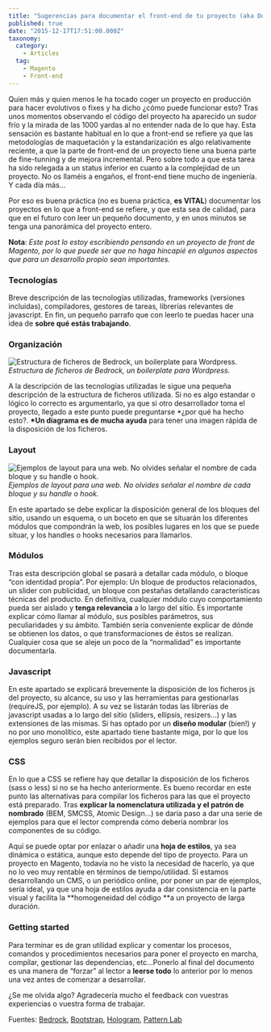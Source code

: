 ```yaml
---
title: "Sugerencias para documentar el front-end de tu proyecto (aka Documentad Malditos!)"
published: true
date: "2015-12-17T17:51:00.000Z"
taxonomy:
  category:
    - Articles
  tag:
    - Magento
    - Front-end
---
```


Quien más y quien menos le ha tocado coger un proyecto en producción para hacer evolutivos o fixes y ha dicho ¿cómo puede funcionar esto? Tras unos momentos observando el código del proyecto ha aparecido un sudor frío y la mirada de las 1000 yardas al no entender nada de lo que hay. Esta sensación es bastante habitual en lo que a front-end se refiere ya que las metodologías de maquetación y la estandarización es algo relativamente reciente, a que la parte de front-end de un proyecto tiene una buena parte de fine-tunning y de mejora incremental. Pero sobre todo a que esta tarea ha sido relegada a un status inferior en cuanto a la complejidad de un proyecto. No os llaméis a engaños, el front-end tiene mucho de ingeniería. Y cada día más…

Por eso es buena práctica (no es buena práctica, **es VITAL**) documentar los proyectos en lo que a front-end se refiere, y que esta sea de calidad, para que en el futuro con leer un pequeño documento, y en unos minutos se tenga una panorámica del proyecto entero.

**Nota**: _Este post lo estoy escribiendo pensando en un proyecto de front de Magento, por lo que puede ser que no haga hincapié en algunos aspectos que para un desarrollo propio sean importantes._

### Tecnologías

Breve descripción de las tecnologías utilizadas, frameworks (versiones incluidas), compiladores, gestores de tareas, librerías relevantes de javascript. En fin, un pequeño parrafo que con leerlo te puedas hacer una idea de **sobre qué estás trabajando**.

### Organización

![Estructura de ficheros de Bedrock, un boilerplate para Wordpress.](https://cdn-images-1.medium.com/max/2000/1*sxSs-RP0N0U6HR4bYP6sOQ.png)_Estructura de ficheros de Bedrock, un boilerplate para Wordpress._

A la descripción de las tecnologías utilizadas le sigue una pequeña descripción de la estructura de ficheros utilizada. Si no es algo estandar o lógico lo correcto es argumentarlo, ya que si otro desarrollador toma el proyecto, llegado a este punto puede preguntarse \*¿por qué ha hecho esto?. **\*Un diagrama es de mucha ayuda** para tener una imagen rápida de la disposición de los ficheros.

### Layout

![Ejemplos de layout para una web. No olvides señalar el nombre de cada bloque y su handle o hook.](https://cdn-images-1.medium.com/max/2000/1*WkFzntViBtGNdDqd4n3Dbw.jpeg)_Ejemplos de layout para una web. No olvides señalar el nombre de cada bloque y su handle o hook._

En este apartado se debe explicar la disposición general de los bloques del sitio, usando un esquema, o un boceto en que se situarán los diferentes módulos que compondrán la web, los posibles lugares en los que se puede situar, y los handles o hooks necesarios para llamarlos.

### Módulos

Tras esta descripción global se pasará a detallar cada módulo, o bloque “con identidad propia”. Por ejemplo: Un bloque de productos relacionados, un slider con publicidad, un bloque con pestañas detallando características técnicas del producto. En definitiva, cualquier módulo cuyo comportamiento pueda ser aislado y **tenga relevancia** a lo largo del sitio. Es importante explicar cómo llamar al módulo, sus posibles parámetros, sus peculiaridades y su ámbito. También sería conveniente explicar de dónde se obtienen los datos, o que transformaciones de éstos se realizan. Cualquier cosa que se aleje un poco de la “normalidad” es importante documentarla.

### Javascript

En este apartado se explicará brevemente la disposición de los ficheros js del proyecto, su alcance, su uso y las herramientas para gestionarlas (requireJS, por ejemplo). A su vez se listarán todas las librerías de javascript usadas a lo largo del sitio (sliders, ellipsis, resizers…) y las extensiones de las mismas. Si has optado por un **diseño modular** (bien!) y no por uno monolítico, este apartado tiene bastante miga, por lo que los ejemplos seguro serán bien recibidos por el lector.

### CSS

En lo que a CSS se refiere hay que detallar la disposición de los ficheros (sass o less) si no se ha hecho anteriormente. Es bueno recordar en este punto las alternativas para compilar los ficheros para las que el proyecto está preparado. Tras **explicar la nomenclatura utilizada y el patrón de nombrado** (BEM, SMCSS, Atomic Design…) se daría paso a dar una serie de ejemplos para que el lector comprenda cómo debería nombrar los componentes de su código.

Aquí se puede optar por enlazar o añadir una **hoja de estilos**, ya sea dinámica o estática, aunque esto depende del tipo de proyecto. Para un proyecto en Magento, todavía no he visto la necesidad de hacerlo, ya que no lo veo muy rentable en términos de tiempo/utilidad. Si estamos desarrollando un CMS, o un periódico online, por poner un par de ejemplos, sería ideal, ya que una hoja de estilos ayuda a dar consistencia en la parte visual y facilita la **homogeneidad del código **a un proyecto de larga duración.

### Getting started

Para terminar es de gran utilidad explicar y comentar los procesos, comandos y procedimientos necesarios para poner el proyecto en marcha, compilar, gestionar las dependencias, etc…Ponerlo al final del documento es una manera de “forzar” al lector a **leerse todo** lo anterior por lo menos una vez antes de comenzar a desarrollar.

¿Se me olvida algo? Agradecería mucho el feedback con vuestras experiencias o vuestra forma de trabajar.

Fuentes: [Bedrock](https://roots.io/bedrock/), [Bootstrap](http://getbootstrap.com), [Hologram](http://trulia.github.io/hologram/), [Pattern Lab](http://patternlab.io)
